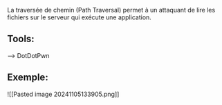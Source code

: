 La traversée de chemin (Path Traversal) permet à un attaquant de lire les fichiers sur le serveur qui exécute une application.

## Tools:

--> DotDotPwn
## Exemple:

![[Pasted image 20241105133905.png]]